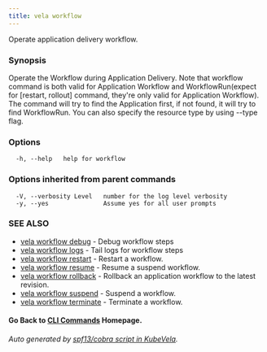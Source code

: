 ```yaml
---
title: vela workflow
---
```


Operate application delivery workflow.

### Synopsis

Operate the Workflow during Application Delivery. Note that workflow command is both valid for Application Workflow and WorkflowRun(expect for [restart, rollout] command, they're only valid for Application Workflow). The command will try to find the Application first, if not found, it will try to find WorkflowRun. You can also specify the resource type by using --type flag.

### Options

```
  -h, --help   help for workflow
```

### Options inherited from parent commands

```
  -V, --verbosity Level   number for the log level verbosity
  -y, --yes               Assume yes for all user prompts
```

### SEE ALSO


* [vela workflow debug](vela_workflow_debug.md)	 - Debug workflow steps
* [vela workflow logs](vela_workflow_logs.md)	 - Tail logs for workflow steps
* [vela workflow restart](vela_workflow_restart.md)	 - Restart a workflow.
* [vela workflow resume](vela_workflow_resume.md)	 - Resume a suspend workflow.
* [vela workflow rollback](vela_workflow_rollback.md)	 - Rollback an application workflow to the latest revision.
* [vela workflow suspend](vela_workflow_suspend.md)	 - Suspend a workflow.
* [vela workflow terminate](vela_workflow_terminate.md)	 - Terminate a workflow.

#### Go Back to [CLI Commands](vela.md) Homepage.


###### Auto generated by [spf13/cobra script in KubeVela](https://github.com/kubevela/kubevela/tree/master/hack/docgen).
